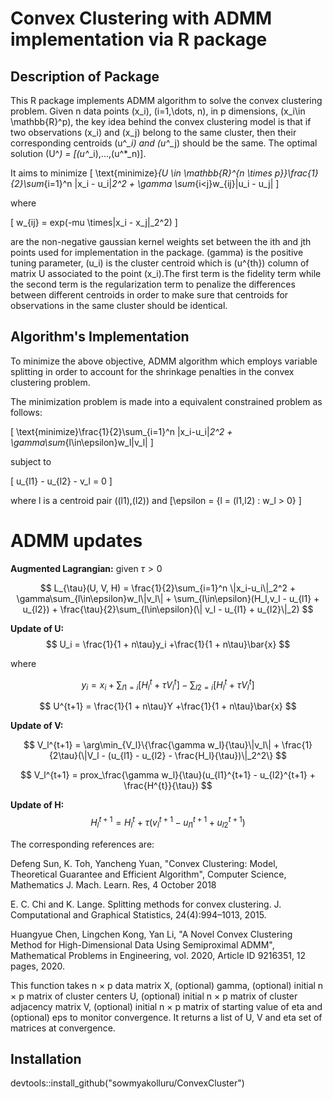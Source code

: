 # Convex Clustering with ADMM implementation via R package

## Description of Package

This R package implements ADMM algorithm to solve the convex clustering problem. Given n data points \(x_i\), \(i=1,\dots, n\), in p dimensions, \(x_i\in \mathbb{R}^p\), the key idea behind the convex clustering model is that if two observations \(x_i\) and \(x_j\) belong to the same cluster, then their corresponding centroids \(u^*_i\) and \(u^*_j\) should be the same. The optimal solution \(U^*\) = [\(u^*_i\),...,\(u^*_n\)].

 It aims to minimize
\[
\text{minimize}_{U \in \mathbb{R}^{n \times p}}\frac{1}{2}\sum_{i=1}^n \|x_i - u_i\|_2^2 + \gamma \sum_{i<j}w_{ij}\|u_i - u_j\|
\]

where 

\[
w_{ij} = exp(-mu \times\|x_i - x_j\|_2^2)
\]

are the non-negative gaussian kernel weights set between the ith and jth points used for implementation in the package. \(gamma\) is the positive tuning parameter, \(u_i\) is the cluster centroid which is \(u^{th}\) column of matrix U associated to the point \(x_i\).The first term is the fidelity term while the second term is the regularization term to penalize the differences
between different centroids in order to make sure that centroids for observations in
the same cluster should be identical.

## Algorithm's Implementation

To minimize the above objective, ADMM algorithm which employs variable splitting in order to account for the shrinkage penalties in the convex clustering problem.

The minimization problem is made into a equivalent constrained problem as follows:

\[
\text{minimize}\frac{1}{2}\sum_{i=1}^n \|x_i-u_i\|_2^2 + \gamma\sum_{l\in\epsilon}w_l\|v_l\|
\]

subject to 

\[
u_{l1} - u_{l2} - v_l = 0
\]

where l is a centroid pair (\(l1\),\(l2\)) and \[\epsilon = \{l = (l1,l2) : w_l > 0\}  \]

# ADMM updates

**Augmented Lagrangian:** given $\tau > 0$ 

$$
L_{\tau}(U, V, H) = \frac{1}{2}\sum_{i=1}^n \|x_i-u_i\|_2^2 + \gamma\sum_{l\in\epsilon}w_l\|v_l\| + \sum_{l\in\epsilon}(H_l,v_l - u_{l1} + u_{l2}) + \frac{\tau}{2}\sum_{l\in\epsilon}(\| v_l - u_{l1} + u_{l2}\|_2)
$$


**Update of U:**
$$
U_i = \frac{1}{1 + n\tau}y_i +\frac{1}{1 + n\tau}\bar{x}
$$

where 

$$
y_i = x_i + \sum_{l1 = i}[H_l^t + \tau V_l^t] - \sum_{l2 = i}[H_l^t + \tau V_l^t]
$$

$$
U^{t+1} = \frac{1}{1 + n\tau}Y +\frac{1}{1 + n\tau}\bar{x}
$$

**Update of V:**

$$
V_l^{t+1} = \arg\min_{V_l}\{\frac{\gamma  w_l}{\tau}\|v_l\| + \frac{1}{2\tau}(\|V_l - (u_{l1} - u_{l2} - \frac{H_l}{\tau})\|_2^2\}
$$

$$
V_l^{t+1} = prox_\frac{\gamma  w_l}{\tau}(u_{l1}^{t+1} - u_{l2}^{t+1} + \frac{H^{t}}{\tau})
$$

**Update of H:** 
$$
H_l^{t+1} = H_l^t + \tau(v_l^{t+1} - u_{l1}^{t+1} + u_{l2}^{t+1})
$$

The corresponding references are:

Defeng Sun, K. Toh, Yancheng Yuan, "Convex Clustering: Model, Theoretical Guarantee and Efficient Algorithm", Computer Science, Mathematics J. Mach. Learn. Res, 4 October 2018 

E. C. Chi and K. Lange. Splitting methods for convex clustering. J. Computational and
Graphical Statistics, 24(4):994–1013, 2015.

Huangyue Chen, Lingchen Kong, Yan Li, "A Novel Convex Clustering Method for High-Dimensional Data Using Semiproximal ADMM", Mathematical Problems in Engineering, vol. 2020, Article ID 9216351, 12 pages, 2020.

This function takes n × p data matrix X, (optional) gamma, (optional) initial n × p matrix of cluster centers U, (optional) initial n × p matrix of cluster adjacency matrix V, (optional) initial n × p matrix of starting value of eta and (optional) eps to monitor convergence. It returns a list of U, V and eta set of matrices at convergence.

## Installation

devtools::install_github("sowmyakolluru/ConvexCluster")



